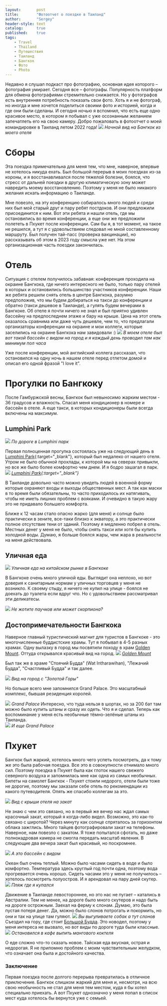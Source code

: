 ```yaml
---
layout:       post
title:        "Фотоотчет о поездке в Таиланд"
author:       "Sergey"
header-style: text
catalog:      true
published:    true
tags:
    - Travel
    - Thailand
    - Путешествия
    - Таиланд
    - Бангкок
    - Фото
    - Photo
---
```

Недавно я слушал подкаст про фотографию, основная идея которого – фотография умирает. Сегодня все – фотографы. Популярность платформ для обмена фотографиями стремительно снижается. Но у фотографов есть внутренняя потребность показать свои фото. Хоть я и не фотограф, но иногда и мне хочется поделиться своими фото и историей, когда и где они были сделаны. И сегодня ночью я вспомнил, что есть еще одно красивое место, в котором я побывал с уже осознанным желанием запечатлеть его на свою камеру. Добро пожаловать в фотоотчет о моей командировке в Таиланд летом 2022 года!
![]({{site.baseurl}}/img/4_thai/night_bangkok.jpeg)
 *Ночной вид на Бангкок из моего отеля*


# Сборы
Эта поездка примечательна для меня тем, что мне, наверное, впервые не хотелось никуда ехать. Был большой перерыв в моих поездках из-за короны, и я восстанавливался после тяжелой болезни, боялся, что стресс от дальней поездки в другую климатическую зону может навредить моему восстановлению. Поэтому у меня не было никакого желания искать информацию о Таиланде.

Мне повезло, на эту конференцию собиралось много людей и среди них был мой старый друг и пару ребят постдоков. И они предложили присоединится к ним. Вот эти ребята и нашли отель, где мы остановились во время конференции, а еще они же предложили полететь в Пхукет после конференции. Сам бы я, в тот момент, на такое не решился, а тут я с удовольствием следовал не мной составленному маршруту. Был получен тай-пасс (проверка вакцинации), но рассказывать об этом в 2023 году смысла уже нет. На этом организационная часть поездки закончилась.


# Отель
 

Ситуация с отелем получилось забавная: конференция проходила на окраине Бангкока, где ничего интересного не было, только пару отелей в которых и остановились большинство участников конференции. Наши же ребята решили снять отель в центре Бангкока, разумно предположив, что мы будем добираться на такси до конференции и обратно (такси дешевое в Таиланде), а гулять будем вечерами в Бангкоке. Об отеле я почти ничего не знал и был приятно удивлен бассейну на предпоследнем этаже и бару на крыше.  Цена на этот отель оказалось сравнима или даже чуть дешевле, чем то, что предлагали организаторы конференции на окраине и мои коллеги, которые заселились на окраине Бангкока нам завидовали :)
![]({{site.baseurl}}/img/4_thai/legs.jpeg)
 *В моем отеле был вот такой бассейн с видом на город и я каждый день проводил там как минимум пол часа*
 
Уже после конференции, мой английский коллега рассказал, что остановился на одну ночь в нашем отеле перед отлетом домой и описал его одной фразой "I love it".



# Прогулки по Бангкоку

После Гамбуржской весны, Бангкок был невыносимо жарким местом - 36 градусов и влажность. Спасал меня кондиционер в номере и бассейн в отеле. А еще такси, в которых кондиционеры были всегда включены на максимум. 
## Lumphini Park

![]({{site.baseurl}}/img/4_thai/park_way.jpeg)
 *По дороге в Lumphini парк*
 
Первая полноценная прогулка состоялась уже на следующий день в [Lumphini Park](https://goo.gl/maps/YSzDwwVir6h8bBRQ7){:target="_blank"}, который был недалеко от нашего отеля. Утром не было обычной прохлады, к которой мы на северах привыкли, но все же было более комфортно чем днем. И я бодро зашагал в парк. 
![]({{site.baseurl}}/img/4_thai/park.jpeg)
 *[Lumphini Park](https://goo.gl/maps/YSzDwwVir6h8bBRQ7){:target="_blank"}*

 
В Таиланде довольно часто можно увидеть людей в военной форму которые охраняют входы и выходы общественных мест. А так как маски в то время были обязательны, то часто приходилось их натягивать, чтобы не иметь лишних проблем с вояками. И очевидно в такую жару это не придавало большего комфорта.

Ближе к 12 часам стало опасно жарко (для меня) и солнце было практически в зените, все-таки близко к экватору, а это практически полное отсутствие тени от зданий. Поэтому я медленно побрел в отель. Местных денег у меня не было, чтобы снять такси или хотя бы купить холодной воды. Думаю, я больше боялся жары, чем жара в реальности на меня действовала.


## Уличная еда 
 ![]({{site.baseurl}}/img/4_thai/market2.jpeg)
 *Уличная еда на китайском рынке в Бангкоке*
 
В Бангкоке очень много уличной еды. Выглядит она неплохо, но вот доверия к санитарным нормам у уличных торговцев у меня не возникло. К своему стыду, я ничего не купил на улице - боялся не доехать до туалета если вдруг что. Но с удовольствием рассматривал эти деликатесы.

 ![]({{site.baseurl}}/img/4_thai/market1.jpeg)
 *Не жотите паучков или может скорпиона?*
 
## Достопримечательности Бангкока 
Наверное главный туристический магнит для туристов в Бангкоке - это многочисленные буддистские храмы. Тут я побывал в 4-5 разных храмах. Одну вылазку в город мы посвятили походу в храм [Golden Mount](https://goo.gl/maps/JsBLh5mQax5rt4qE9). Оттуда открывался красивый вид на город.
   ![]({{site.baseurl}}/img/4_thai/golden_mount.jpeg)
 *[Golden Mount](https://goo.gl/maps/JsBLh5mQax5rt4qE9)*
 
Был так же в храме "Стоячий Будда" (Wat Intharawihan), "Лежачий Будда", "Счастливый Будда" и так далее. 

![]({{site.baseurl}}/img/4_thai/city_view.jpeg)
 *Вид на город с "Золотой Горы"*

Но больше всего мне запомнился Grand Palace. Это масштабный комплекс, бывшая резиденция королей. 

 ![]({{site.baseurl}}/img/4_thai/wat1.jpeg)
 *Grand Palace*
 Интересно, что туда нельзя в шортах, но за 200 бат там можно было купить штаны и сразу их одеть. Что я и сделал. Теперь как воспоминание у меня есть необычные тёмно-зелёные штаны из Таиланда.  
  ![]({{site.baseurl}}/img/4_thai/wat3.jpeg)
 *И еще Grand Palace*
 
# Пхукет
 
Бангкок был жаркий, хотелось много чего успеть посмотреть, да к тому же это была рабочая поездка. Все это в совокупности отнимало много сил. Поэтому поездка в Пхукет была как глоток нашего свежего северного воздуха и запомнилась мне как одна из самых необычных. Билеты на самолет Бангкок - Пхукет стоили недорого, отели были тоже не дорогие, поэтому мы заказали себе отель по рекомендации из какого путеводителя. Опять же спасибо коллегам за это.

  ![]({{site.baseurl}}/img/4_thai/sunset1.jpeg)
 *Вид с крыши отеля на закат*

Не знаю с чем это связано, но в первый же вечер нас ждал самых красочный закат, который я когда-либо видел. Возможно, это как-то связано с широтой? Через минуту как солнце спряталось за горизонтом облака зажглись. Много тайцев фотографировали закат на телефоны. Наверное, нам повезло с закатом. Я тоже попытался сфотать, но даже полнокадровая камера не смогла передать масштаб явления.  В следующие два вечера закат был красивый, но поскромнее.

  ![]({{site.baseurl}}/img/4_thai/pool.jpeg)
 *А это бассейн с видом*
 
Океан был очень теплый. Можно было часами сидеть в воде и было комфортно. Температура здесь круглый год почти одна, поэтому вода прогревается очень хорошо. Сидеть часами это у меня не получилось – хотелось посмотреть полуостров. И я арендовал на пару дней скутер. 
   ![]({{site.baseurl}}/img/4_thai/ocean.jpeg)
 *Пляж где я купался*
 
Движение в Таиланде левостороннее, но это нас не пугает – катались в Австралии. Тем не менее, на дороге было много скутеров и надо быть на дороге острожным. Заехал на ферму к слонам. Думаю, это была пустая потеря денег. Да, можно было слонов потрогать и покормить, но они и так на улице там гуляют.
    ![]({{site.baseurl}}/img/4_thai/slon.jpeg)
 *Вы выгуливаете собак а тут слонов*
 Съездил на гору, где стоит [Большой Будда]( https://goo.gl/maps/Ji7Shi96dpr3JWT66). Это новодел, поэтому у меня интереса не вызвало, но вот виды по дороге туда были классные.
    ![]({{site.baseurl}}/img/4_thai/cocktail.jpeg)
 *Остановился в кафе выпить мангового коктеля*
 
О еде сложно что-то сказать новое. Тайская еда вкусная, острая и недорогая. Я не припомню проблем с моим чувствительным желудком, что означает она была и достойного качества. 

### Заключение 
 
Первая поездка после долгого перерыва превратилась в отличное приключение. Бангкок слишком жаркий для меня и, несмотря, на всю свою необычность не стал для меня тем местом, куда я бы хотел специально приехать. А вот Пхукет однозначно у меня попал в список мест куда хотелось бы вернутся уже с семьей.

 
 